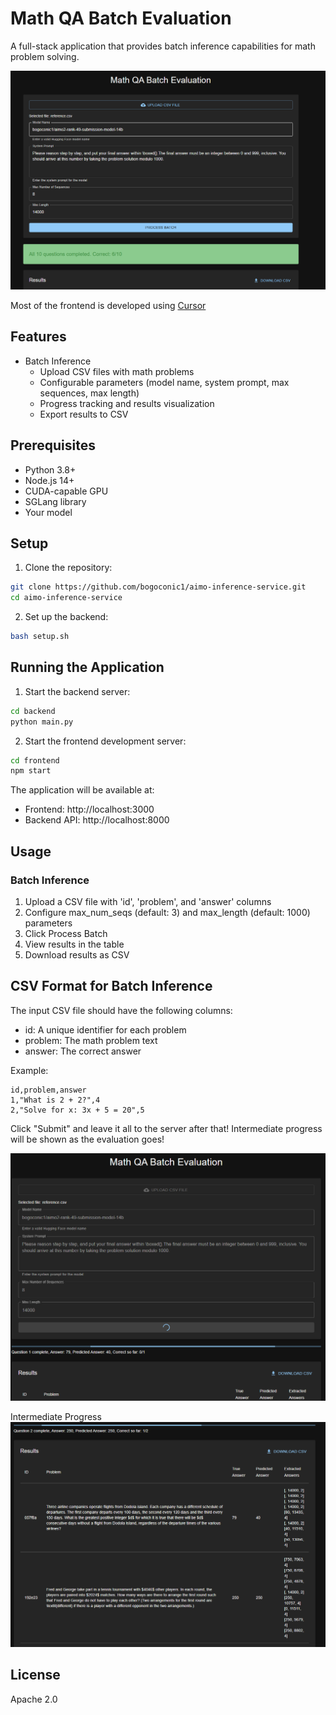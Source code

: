 # Math QA Batch Evaluation

A full-stack application that provides batch inference capabilities for math problem solving.

![demo3](./assets/demo3.png)

Most of the frontend is developed using [Cursor](https://www.cursor.com/)

## Features

- Batch Inference
  - Upload CSV files with math problems
  - Configurable parameters (model name, system prompt, max sequences, max length)
  - Progress tracking and results visualization
  - Export results to CSV

## Prerequisites

- Python 3.8+
- Node.js 14+
- CUDA-capable GPU
- SGLang library
- Your model

## Setup

1. Clone the repository:
```bash
git clone https://github.com/bogoconic1/aimo-inference-service.git
cd aimo-inference-service
```

2. Set up the backend:
```bash
bash setup.sh
```

## Running the Application

1. Start the backend server:
```bash
cd backend
python main.py
```

2. Start the frontend development server:
```bash
cd frontend
npm start
```

The application will be available at:
- Frontend: http://localhost:3000
- Backend API: http://localhost:8000

## Usage

### Batch Inference
1. Upload a CSV file with 'id', 'problem', and 'answer' columns
2. Configure max_num_seqs (default: 3) and max_length (default: 1000) parameters
3. Click Process Batch
4. View results in the table
5. Download results as CSV

## CSV Format for Batch Inference

The input CSV file should have the following columns:
- id: A unique identifier for each problem
- problem: The math problem text
- answer: The correct answer

Example:
```csv
id,problem,answer
1,"What is 2 + 2?",4
2,"Solve for x: 3x + 5 = 20",5
```

Click "Submit" and leave it all to the server after that! Intermediate progress will be shown as the evaluation goes!

![demo1](./assets/demo1.png)

Intermediate Progress
![demo2](./assets/demo2.png)

## License

Apache 2.0